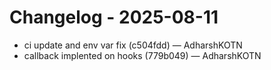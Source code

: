 # Changelog - 2025-08-11

* ci update and env var fix (c504fdd) — AdharshKOTN
* callback implented on hooks (779b049) — AdharshKOTN
